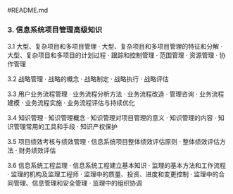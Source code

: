 #README.md

### 3. 信息系统项目管理高级知识 

3.1 大型、复杂项目和多项目管理 
· 大型、复杂项目和多项目管理的特征和分解 
· 大型、复杂项目和多项目的计划过程 
· 跟踪和控制管理 
· 范围管理 
· 资源管理 
· 协作管理 

3.2 战略管理 
· 战略的概念 
· 战略制定 
· 战略执行 
· 战略评估 

3.3 用户业务流程管理 
· 业务流程分析方法 
· 业务流程改造 
· 管理咨询 
· 业务流程建模 
· 业务流程实施 
· 业务流程评估与持续优化 

3.4 知识管理 
· 知识管理概念 
· 知识管理对项目管理的意义 
· 知识管理的内容 
· 知识管理常用的工具和手段 
· 知识产权保护 

3.5 项目绩效考核与绩效管理 
· 信息系统项目整体绩效评估原则 
· 整体绩效评估方法 
· 财务绩效评估 

3.6 信息系统工程监理 
· 信息系统工程建立基本知识 
· 监理的基本方法和工作流程 
· 监理的机构及监理工程师 
· 监理中的质量、投资、进度和变更控制 
· 监理中的合同管理、信息管理和安全管理 
· 监理中的组织协调 





